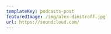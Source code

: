 ```yaml
---
templateKey: podcasts-post
featuredImage: /img/alex-dimitroff.jpg
url: https://soundcloud.com/
---
```

